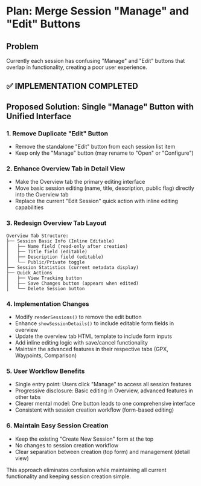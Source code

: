 # Plan: Merge Session "Manage" and "Edit" Buttons

## Problem

Currently each session has confusing "Manage" and "Edit" buttons that overlap in functionality, creating a poor user experience.

## ✅ IMPLEMENTATION COMPLETED

## Proposed Solution: Single "Manage" Button with Unified Interface

### 1. Remove Duplicate "Edit" Button

- Remove the standalone "Edit" button from each session list item
- Keep only the "Manage" button (may rename to "Open" or "Configure")

### 2. Enhance Overview Tab in Detail View

- Make the Overview tab the primary editing interface
- Move basic session editing (name, title, description, public flag) directly into the Overview tab
- Replace the current "Edit Session" quick action with inline editing capabilities

### 3. Redesign Overview Tab Layout

```
Overview Tab Structure:
├── Session Basic Info (Inline Editable)
│   ├── Name field (read-only after creation)
│   ├── Title field (editable)
│   ├── Description field (editable)
│   └── Public/Private toggle
├── Session Statistics (current metadata display)
├── Quick Actions
│   ├── View Tracking button
│   ├── Save Changes button (appears when edited)
│   └── Delete Session button
```

### 4. Implementation Changes

- Modify `renderSessions()` to remove the edit button
- Enhance `showSessionDetails()` to include editable form fields in overview
- Update the overview tab HTML template to include form inputs
- Add inline editing logic with save/cancel functionality
- Maintain the advanced features in their respective tabs (GPX, Waypoints, Comparison)

### 5. User Workflow Benefits

- Single entry point: Users click "Manage" to access all session features
- Progressive disclosure: Basic editing in Overview, advanced features in other tabs
- Clearer mental model: One button leads to one comprehensive interface
- Consistent with session creation workflow (form-based editing)

### 6. Maintain Easy Session Creation

- Keep the existing "Create New Session" form at the top
- No changes to session creation workflow
- Clear separation between creation (top form) and management (detail view)

This approach eliminates confusion while maintaining all current functionality and keeping session creation simple.
